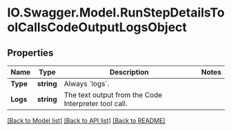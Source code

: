 # IO.Swagger.Model.RunStepDetailsToolCallsCodeOutputLogsObject
## Properties

Name | Type | Description | Notes
------------ | ------------- | ------------- | -------------
**Type** | **string** | Always &#x60;logs&#x60;. | 
**Logs** | **string** | The text output from the Code Interpreter tool call. | 

[[Back to Model list]](../README.md#documentation-for-models) [[Back to API list]](../README.md#documentation-for-api-endpoints) [[Back to README]](../README.md)

